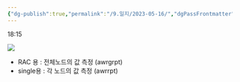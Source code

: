 ```yaml
---
{"dg-publish":true,"permalink":"/9.일지/2023-05-16/","dgPassFrontmatter":true,"noteIcon":""}
---
```




18:15

![](https://i.imgur.com/K2pjYLo.png)

- RAC 용 : 전체노드의 값 측정 (awrgrpt)
- single용 : 각 노드의 값 측정 (awrrpt)